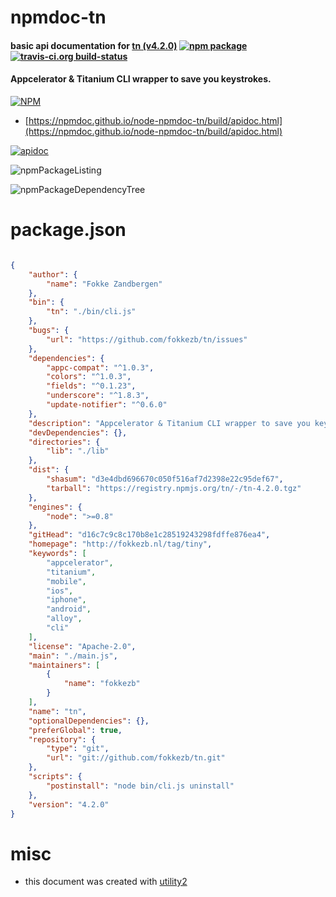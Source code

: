 # npmdoc-tn

#### basic api documentation for  [tn (v4.2.0)](http://fokkezb.nl/tag/tiny)  [![npm package](https://img.shields.io/npm/v/npmdoc-tn.svg?style=flat-square)](https://www.npmjs.org/package/npmdoc-tn) [![travis-ci.org build-status](https://api.travis-ci.org/npmdoc/node-npmdoc-tn.svg)](https://travis-ci.org/npmdoc/node-npmdoc-tn)

#### Appcelerator & Titanium CLI wrapper to save you keystrokes.

[![NPM](https://nodei.co/npm/tn.png?downloads=true&downloadRank=true&stars=true)](https://www.npmjs.com/package/tn)

- [https://npmdoc.github.io/node-npmdoc-tn/build/apidoc.html](https://npmdoc.github.io/node-npmdoc-tn/build/apidoc.html)

[![apidoc](https://npmdoc.github.io/node-npmdoc-tn/build/screenCapture.buildCi.browser.%252Ftmp%252Fbuild%252Fapidoc.html.png)](https://npmdoc.github.io/node-npmdoc-tn/build/apidoc.html)

![npmPackageListing](https://npmdoc.github.io/node-npmdoc-tn/build/screenCapture.npmPackageListing.svg)

![npmPackageDependencyTree](https://npmdoc.github.io/node-npmdoc-tn/build/screenCapture.npmPackageDependencyTree.svg)



# package.json

```json

{
    "author": {
        "name": "Fokke Zandbergen"
    },
    "bin": {
        "tn": "./bin/cli.js"
    },
    "bugs": {
        "url": "https://github.com/fokkezb/tn/issues"
    },
    "dependencies": {
        "appc-compat": "^1.0.3",
        "colors": "^1.0.3",
        "fields": "^0.1.23",
        "underscore": "^1.8.3",
        "update-notifier": "^0.6.0"
    },
    "description": "Appcelerator & Titanium CLI wrapper to save you keystrokes.",
    "devDependencies": {},
    "directories": {
        "lib": "./lib"
    },
    "dist": {
        "shasum": "d3e4dbd696670c050f516af7d2398e22c95def67",
        "tarball": "https://registry.npmjs.org/tn/-/tn-4.2.0.tgz"
    },
    "engines": {
        "node": ">=0.8"
    },
    "gitHead": "d16c7c9c8c170b8e1c28519243298fdffe876ea4",
    "homepage": "http://fokkezb.nl/tag/tiny",
    "keywords": [
        "appcelerator",
        "titanium",
        "mobile",
        "ios",
        "iphone",
        "android",
        "alloy",
        "cli"
    ],
    "license": "Apache-2.0",
    "main": "./main.js",
    "maintainers": [
        {
            "name": "fokkezb"
        }
    ],
    "name": "tn",
    "optionalDependencies": {},
    "preferGlobal": true,
    "repository": {
        "type": "git",
        "url": "git://github.com/fokkezb/tn.git"
    },
    "scripts": {
        "postinstall": "node bin/cli.js uninstall"
    },
    "version": "4.2.0"
}
```



# misc
- this document was created with [utility2](https://github.com/kaizhu256/node-utility2)
